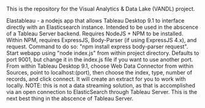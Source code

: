 This is the repository for the Visual Analytics & Data Lake (VANDL) project.

Elastableau - a nodejs app that allows Tableau Desktop 9.1 to interface directly with an Elasticsearch instance.  Intended to be used in the abscence of a Tableau Server backend.
	Requires NodeJS + NPM to be installed.  Within NPM, requires ExpressJS, Body-Parser (if using ExpressJS 4.x), and request.  Command to do so: "npm install express body-parser request".
	Start webapp using "node index.js" from within project directory.  Defaults to port 9001, but change it in the index.js file if you want to use another port.  From within Tableau Desktop 9.1,
	choose Web Data Connector from within Sources, point to localhost:(port), then choose the index, type, number of records, and click connect.  It will create an extract for you to work with locally.
	<bold>NOTE: this is not a data streaming solution, as that is accomplished via an open connection to ElasticSearch through Tableau Server.  This is the next best thing in the abscence of Tableau Server.</bold>